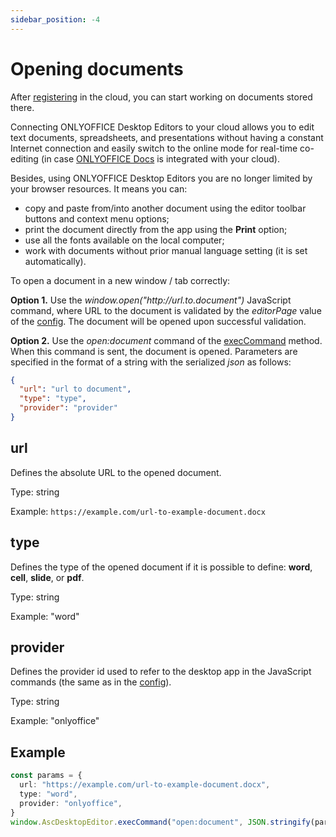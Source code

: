 ```yaml
---
sidebar_position: -4
---
```


# Opening documents

After [registering](./login-and-logout.md) in the cloud, you can start working on documents stored there.

Connecting ONLYOFFICE Desktop Editors to your cloud allows you to edit text documents, spreadsheets, and presentations without having a constant Internet connection and easily switch to the online mode for real-time co-editing (in case [ONLYOFFICE Docs](../../../docs-api/get-started/basic-concepts.md) is integrated with your cloud).

Besides, using ONLYOFFICE Desktop Editors you are no longer limited by your browser resources. It means you can:

- copy and paste from/into another document using the editor toolbar buttons and context menu options;
- print the document directly from the app using the **Print** option;
- use all the fonts available on the local computer;
- work with documents without prior manual language setting (it is set automatically).

To open a document in a new window / tab correctly:

**Option 1.** Use the *window\.open("http\://url.to.document")* JavaScript command, where URL to the document is validated by the *editorPage* value of the [config](./adding-a-dms-provider.md). The document will be opened upon successful validation.

**Option 2.** Use the *open:document* command of the [execCommand](./execcommand.md) method. When this command is sent, the document is opened. Parameters are specified in the format of a string with the serialized *json* as follows:

``` json
{
  "url": "url to document",
  "type": "type",
  "provider": "provider"
} 
```

## url

Defines the absolute URL to the opened document.

Type: string

Example: `https://example.com/url-to-example-document.docx`

## type

Defines the type of the opened document if it is possible to define: **word**, **cell**, **slide**, or **pdf**.

Type: string

Example: "word"

## provider

Defines the provider id used to refer to the desktop app in the JavaScript commands (the same as in the [config](./adding-a-dms-provider.md)).

Type: string

Example: "onlyoffice"

## Example

``` ts
const params = {
  url: "https://example.com/url-to-example-document.docx",
  type: "word",
  provider: "onlyoffice",
}
window.AscDesktopEditor.execCommand("open:document", JSON.stringify(params))
```
